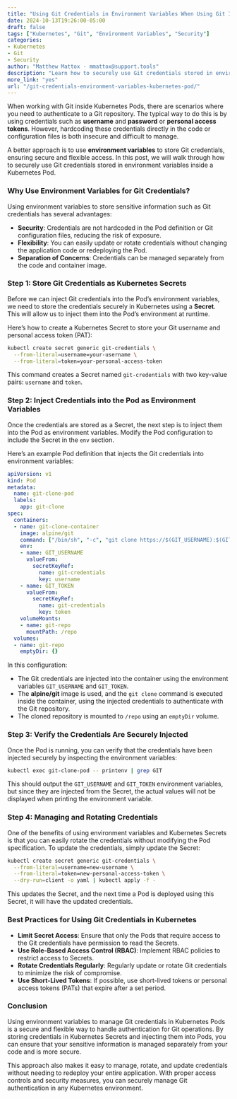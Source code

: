 ```yaml
---
title: "Using Git Credentials in Environment Variables When Using Git Inside a Kubernetes Pod"  
date: 2024-10-13T19:26:00-05:00  
draft: false  
tags: ["Kubernetes", "Git", "Environment Variables", "Security"]  
categories:  
- Kubernetes  
- Git  
- Security  
author: "Matthew Mattox - mmattox@support.tools"  
description: "Learn how to securely use Git credentials stored in environment variables when working with Git inside Kubernetes Pods."  
more_link: "yes"  
url: "/git-credentials-environment-variables-kubernetes-pod/"  
---
```


When working with Git inside Kubernetes Pods, there are scenarios where you need to authenticate to a Git repository. The typical way to do this is by using credentials such as **username** and **password** or **personal access tokens**. However, hardcoding these credentials directly in the code or configuration files is both insecure and difficult to manage.

A better approach is to use **environment variables** to store Git credentials, ensuring secure and flexible access. In this post, we will walk through how to securely use Git credentials stored in environment variables inside a Kubernetes Pod.

<!--more-->

### Why Use Environment Variables for Git Credentials?

Using environment variables to store sensitive information such as Git credentials has several advantages:

- **Security**: Credentials are not hardcoded in the Pod definition or Git configuration files, reducing the risk of exposure.
- **Flexibility**: You can easily update or rotate credentials without changing the application code or redeploying the Pod.
- **Separation of Concerns**: Credentials can be managed separately from the code and container image.

### Step 1: Store Git Credentials as Kubernetes Secrets

Before we can inject Git credentials into the Pod’s environment variables, we need to store the credentials securely in Kubernetes using a **Secret**. This will allow us to inject them into the Pod’s environment at runtime.

Here’s how to create a Kubernetes Secret to store your Git username and personal access token (PAT):

```bash
kubectl create secret generic git-credentials \
  --from-literal=username=your-username \
  --from-literal=token=your-personal-access-token
```

This command creates a Secret named `git-credentials` with two key-value pairs: `username` and `token`.

### Step 2: Inject Credentials into the Pod as Environment Variables

Once the credentials are stored as a Secret, the next step is to inject them into the Pod as environment variables. Modify the Pod configuration to include the Secret in the `env` section.

Here’s an example Pod definition that injects the Git credentials into environment variables:

```yaml
apiVersion: v1
kind: Pod
metadata:
  name: git-clone-pod
  labels:
    app: git-clone
spec:
  containers:
  - name: git-clone-container
    image: alpine/git
    command: ["/bin/sh", "-c", "git clone https://$(GIT_USERNAME):$(GIT_TOKEN)@github.com/your-repo.git /repo"]
    env:
    - name: GIT_USERNAME
      valueFrom:
        secretKeyRef:
          name: git-credentials
          key: username
    - name: GIT_TOKEN
      valueFrom:
        secretKeyRef:
          name: git-credentials
          key: token
    volumeMounts:
    - name: git-repo
      mountPath: /repo
  volumes:
  - name: git-repo
    emptyDir: {}
```

In this configuration:
- The Git credentials are injected into the container using the environment variables `GIT_USERNAME` and `GIT_TOKEN`.
- The **alpine/git** image is used, and the `git clone` command is executed inside the container, using the injected credentials to authenticate with the Git repository.
- The cloned repository is mounted to `/repo` using an `emptyDir` volume.

### Step 3: Verify the Credentials Are Securely Injected

Once the Pod is running, you can verify that the credentials have been injected securely by inspecting the environment variables:

```bash
kubectl exec git-clone-pod -- printenv | grep GIT
```

This should output the `GIT_USERNAME` and `GIT_TOKEN` environment variables, but since they are injected from the Secret, the actual values will not be displayed when printing the environment variable.

### Step 4: Managing and Rotating Credentials

One of the benefits of using environment variables and Kubernetes Secrets is that you can easily rotate the credentials without modifying the Pod specification. To update the credentials, simply update the Secret:

```bash
kubectl create secret generic git-credentials \
  --from-literal=username=new-username \
  --from-literal=token=new-personal-access-token \
  --dry-run=client -o yaml | kubectl apply -f -
```

This updates the Secret, and the next time a Pod is deployed using this Secret, it will have the updated credentials.

### Best Practices for Using Git Credentials in Kubernetes

- **Limit Secret Access**: Ensure that only the Pods that require access to the Git credentials have permission to read the Secrets.
- **Use Role-Based Access Control (RBAC)**: Implement RBAC policies to restrict access to Secrets.
- **Rotate Credentials Regularly**: Regularly update or rotate Git credentials to minimize the risk of compromise.
- **Use Short-Lived Tokens**: If possible, use short-lived tokens or personal access tokens (PATs) that expire after a set period.

### Conclusion

Using environment variables to manage Git credentials in Kubernetes Pods is a secure and flexible way to handle authentication for Git operations. By storing credentials in Kubernetes Secrets and injecting them into Pods, you can ensure that your sensitive information is managed separately from your code and is more secure.

This approach also makes it easy to manage, rotate, and update credentials without needing to redeploy your entire application. With proper access controls and security measures, you can securely manage Git authentication in any Kubernetes environment.
